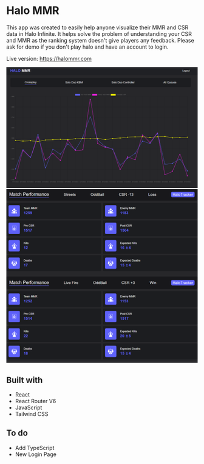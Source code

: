 # Halo MMR

This app was created to easily help anyone visualize their MMR and CSR data in Halo Infinite. 
It helps solve the problem of understanding your CSR and MMR as the ranking system doesn't give players any feedback.
Please ask for demo if you don't play halo and have an account to login.

Live version: https://halommr.com

![](images/halo-mmr-2.png)
![](images/halo-mmr-1.png)

## Built with

- React
- React Router V6
- JavaScript
- Tailwind CSS

## To do
- Add TypeScript
- New Login Page
